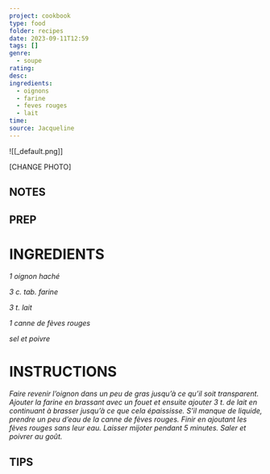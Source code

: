 ```yaml
---
project: cookbook
type: food
folder: recipes
date: 2023-09-11T12:59
tags: []
genre:
  - soupe
rating: 
desc: 
ingredients:
  - oignons
  - farine
  - feves rouges
  - lait
time: 
source: Jacqueline
---
```


![[_default.png]]

[CHANGE PHOTO]


## NOTES




## PREP


# INGREDIENTS

_1 oignon haché_

_3 c. tab. farine_

_3 t. lait_

_1 canne de fèves rouges_

_sel et poivre_


# INSTRUCTIONS

_Faire revenir l’oignon dans un peu de gras_
_jusqu’à ce qu’il soit transparent. Ajouter la_
_farine en brassant avec un fouet et ensuite_
_ajouter 3 t. de lait en continuant à brasser_
_jusqu’à ce que cela épaississe. S’il manque_
_de liquide, prendre un peu d’eau de la canne_
_de fèves rouges. Finir en ajoutant les fèves_
_rouges sans leur eau. Laisser mijoter pendant_
_5 minutes. Saler et poivrer au goût._



## TIPS




